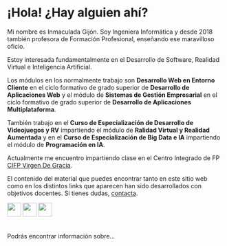# ¡Hola! ¿Hay alguien ahí?

Mi nombre es Inmaculada Gijón. Soy Ingeniera Informática y desde 2018 también profesora de Formación Profesional, enseñando ese maravilloso oficio.

Estoy interesada fundamentalmente en el Desarrollo de Software, Realidad Virtual e Inteligencia Artificial.

Los módulos en los normalmente trabajo son **Desarrollo Web en Entorno Cliente** en el ciclo formativo de grado superior de **Desarrollo de Aplicaciones Web** y el módulo de **Sistemas de Gestión Empresarial** en el ciclo formativo de grado superior de **Desarrollo de Aplicaciones Multiplataforma**.

También trabajo en el **Curso de Especialización de Desarrollo de Videojuegos y RV** impartiendo el módulo de **Ralidad Virtual y Realidad Aumentada** y en el **Curso de Especialización de Big Data e IA** impartiendo el módulo de **Programación en IA**.

Actualmente me encuentro impartiendo clase en el Centro Integrado de FP [CIFP Virgen De Gracia](https://cifpvirgendegracia.com/).

El contenido del material que puedes encontrar tanto en este sitio web como en los distintos links que aparecen han sido desarrollados con objetivos docentes. Si tienes dudas, [contacta](mailto:iigc28@educastillalamancha.es).

<a href="https://github.com/igijon"><img src="../../img/rrss/github.png" width="32" height="32"></a>
<a href="https://www.linkedin.com/in/inmaculada-gij%C3%B3n-cardos-38651656"><img src="../../img/rrss/linkedin.png" width="32" height="32"></a>
<a href="https://www.youtube.com/@inmagijoncardos"><img src="../../img/rrss/youtube.png" width="32" height="32"></a>
<br>
<br>
<br>
Podrás encontrar información sobre...

```{tableofcontents}
```